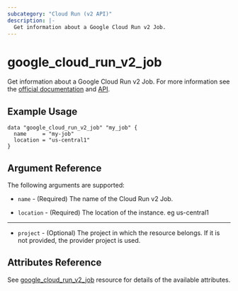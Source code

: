 ```yaml
---
subcategory: "Cloud Run (v2 API)"
description: |-
  Get information about a Google Cloud Run v2 Job.
---
```


# google_cloud_run_v2_job

Get information about a Google Cloud Run v2 Job. For more information see
the [official documentation](https://cloud.google.com/run/docs/)
and [API](https://cloud.google.com/run/docs/apis).

## Example Usage

```hcl
data "google_cloud_run_v2_job" "my_job" {
  name     = "my-job"
  location = "us-central1"
}
```

## Argument Reference

The following arguments are supported:

* `name` - (Required) The name of the Cloud Run v2 Job.

* `location` - (Required) The location of the instance. eg us-central1

- - -

* `project` - (Optional) The project in which the resource belongs. If it
    is not provided, the provider project is used.

## Attributes Reference

See [google_cloud_run_v2_job](https://registry.terraform.io/providers/hashicorp/google/latest/docs/resources/cloud_run_v2_job#argument-reference) resource for details of the available attributes.
